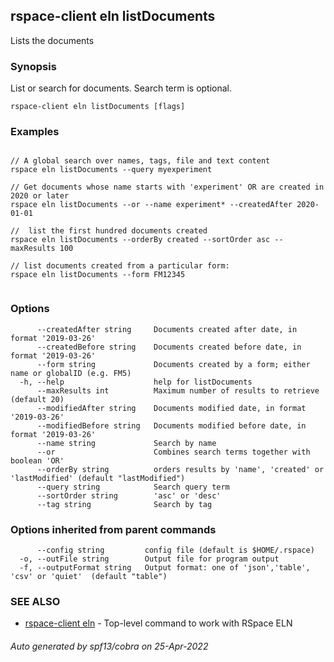 ## rspace-client eln listDocuments

Lists the documents

### Synopsis

 List or search for documents. Search term  is optional.
	

```
rspace-client eln listDocuments [flags]
```

### Examples

```

// A global search over names, tags, file and text content
rspace eln listDocuments --query myexperiment

// Get documents whose name starts with 'experiment' OR are created in 2020 or later
rspace eln listDocuments --or --name experiment* --createdAfter 2020-01-01

//  list the first hundred documents created
rspace eln listDocuments --orderBy created --sortOrder asc --maxResults 100

// list documents created from a particular form:
rspace eln listDocuments --form FM12345
	
```

### Options

```
      --createdAfter string     Documents created after date, in format '2019-03-26' 
      --createdBefore string    Documents created before date, in format '2019-03-26' 
      --form string             Documents created by a form; either name or globalID (e.g. FM5)
  -h, --help                    help for listDocuments
      --maxResults int          Maximum number of results to retrieve (default 20)
      --modifiedAfter string    Documents modified date, in format '2019-03-26' 
      --modifiedBefore string   Documents modified before date, in format '2019-03-26' 
      --name string             Search by name
      --or                      Combines search terms together with boolean 'OR'
      --orderBy string          orders results by 'name', 'created' or 'lastModified' (default "lastModified")
      --query string            Search query term
      --sortOrder string        'asc' or 'desc'
      --tag string              Search by tag
```

### Options inherited from parent commands

```
      --config string         config file (default is $HOME/.rspace)
  -o, --outFile string        Output file for program output
  -f, --outputFormat string   Output format: one of 'json','table', 'csv' or 'quiet'  (default "table")
```

### SEE ALSO

* [rspace-client eln](rspace-client_eln.md)	 - Top-level command to work with RSpace ELN

###### Auto generated by spf13/cobra on 25-Apr-2022
